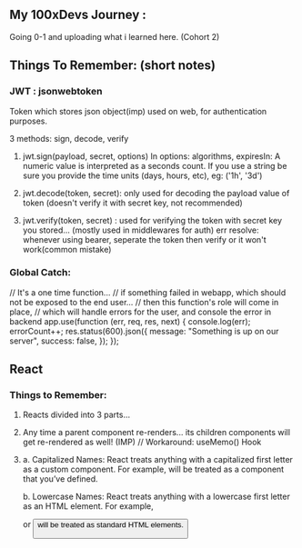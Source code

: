 ## My 100xDevs Journey :

Going 0-1 and uploading what i learned here. (Cohort 2)

## Things To Remember: (short notes)

### JWT : jsonwebtoken

Token which stores json object(imp) used on web, for authentication purposes.

3 methods: sign, decode, verify

1. jwt.sign(payload, secret, options)
   In options: algorithms,
   expiresIn: A numeric value is interpreted as a seconds count. If you use a string be sure you provide the time units (days, hours, etc), eg: ('1h', '3d')

2. jwt.decode(token, secret): only used for decoding the payload value of token (doesn't verify it with secret key, not recommended)

3. jwt.verify(token, secret) : used for verifying the token with secret key you stored... (mostly used in middlewares for auth)
   err resolve: whenever using bearer, seperate the token then verify or it won't work(common mistake)

### Global Catch:

  // It's a one time function...
  // if something failed in webapp, which should not be exposed to the end user...
  // then this function's role will come in place,
  // which will handle errors for the user, and console the error in backend
  app.use(function (err, req, res, next) {
    console.log(err);
    errorCount++;
    res.status(600).json({
      message: "Something is up on our server",
      success: false,
    });
  });

## React

### Things to Remember:

1. Reacts divided into 3 parts...

2. Any time a parent component re-renders... its children components will get re-rendered as well! (IMP) // Workaround: useMemo() Hook

3. a. Capitalized Names: React treats anything with a capitalized first letter as a custom component. For example, <CustomButton /> will be treated as a component that you’ve defined.

   b. Lowercase Names: React treats anything with a lowercase first letter as an HTML element. For example, <div> or <button> will be treated as standard HTML elements.
